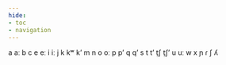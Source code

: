 ```yaml
---
hide:
- toc
- navigation
---
```

a
aː
b
c
e
eː
i
iː
j
k
kʷ
kʼ
m
n
o
oː
p
pʼ
q
qʼ
s
t
tʼ
t̠ʃ
t̠ʃʼ
u
uː
w
x
ɲ
ɾ
ʃ
ʎ
